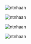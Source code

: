 <p align="center"> <img src="https://github.com/NTNhaan/ScientificResearchProjects_KnightChessStatic/assets/153796947/14c1baca-423a-40d4-854b-92f8abad86eb" alt="ntnhaan" /> </p>
<p align="center"> <img src="https://github.com/NTNhaan/ScientificResearchProjects_KnightChessStatic/assets/153796947/ad015259-cb32-464c-9293-d9f55f7f97f6" alt="ntnhaan" /> </p>
<p align="center"> <img src="https://github.com/NTNhaan/ScientificResearchProjects_KnightChessStatic/assets/153796947/cbb6c892-84e3-4a4e-b44a-638a5014570b" alt="ntnhaan" /> </p>
<p align="center"> <img src="https://github.com/NTNhaan/ScientificResearchProjects_KnightChessStatic/assets/153796947/a3a443bc-e70b-4415-8406-9c203461b0f8" alt="ntnhaan" /> </p>

